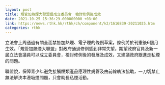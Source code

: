```yaml
---
layout: post
title: 規管加熱煙大聯盟倡成立委員會　檢討修例後成效
date: 2021-10-25 15:36:29.000000000 +08:00
link: https://news.rthk.hk/rthk/ch/component/k2/1616839-20211025.htm
categories: rthk
---
```


立法會上周通過有關全面禁售加熱煙、電子煙的條例草案，條例將於刊憲後6個月生效。「規管加熱煙大聯盟」對政府通過修例感到非常失望，期望政府官員及新一屆立法會議員可以成立委員會，檢討修例後的發展及成效，又建議政府跟進走私煙的問題。

聯盟說，保障青少年避免接觸煙類產品應理性規管及由前線執法協助，一刀切禁止無法解決本港吸煙問題，只會助長私煙活動。
